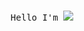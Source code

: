 <p align="center">
 <br>
 <samp>
 Hello I'm <b><a></a></b>
  <samp>
   
   <img src="https://discord.com/channels/@me/820283198747574292/889519941512994926" >
</p>
